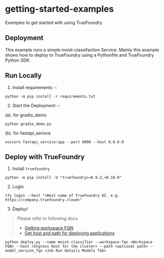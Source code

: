 # getting-started-examples
Examples to get started with using TrueFoundry

Deployment
---
This example runs a simple mnist-classifaction Service.
Mainly this example shows how to deploy to TrueFoundry using a Pythonfile and TrueFoundry Python SDK.

## Run Locally

1. Install requirements -:

```shell
python -m pip install -r requirements.txt
```

2. Start the Deployment -:

(a). for gradio_demo
```shell
python gradio_demo.py
```

(b). for fastapi_serivce
```shell
uvicorn fastapi_service:app --port 8000 --host 0.0.0.0
```

## Deploy with TrueFoundry

1. Install `truefoundry`

```shell
python -m pip install -U "truefoundry>=0.9.2,<0.10.0"
```

2. Login

```shell
tfy login --host "<Host name of TrueFoundry UI. e.g. https://company.truefoundry.cloud>"
```

3. Deploy!

> Please refer to following docs
> - [Getting workspace FQN](https://docs.truefoundry.com/docs/key-concepts#get-workspace-fqn)
> - [Get host and path for deploying applications](https://docs.truefoundry.com/docs/define-ports-and-domains#identifying-available-domains)

```shell
python deploy.py --name mnist-classifier --workspace-fqn <Workspace FQN> --host <Ingress Host for the cluster> --path <optional path> --model_version_fqn <Job Run details Models Tab>
```
